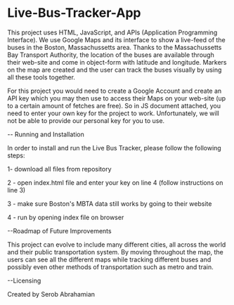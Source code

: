 # Live-Bus-Tracker-App

This project uses HTML, JavaScript, and APIs (Application Programming Interface). We use Google Maps and its interface to show a live-feed of the buses in the Boston, Massachussetts area. Thanks to the Massachussetts Bay Transport Authority, the location of the buses are available through their web-site and come in object-form with latitude and longitude. Markers on the map are created and the user can track the buses visually by using all these tools together.

For this project you would need to create a Google Account and create an API key which you may then use to access their Maps on your web-site (up to a certain amount of fetches are free). So in JS document attached, you need to enter your own key for the project to work. Unfortunately, we will not be able to provide our personal key for you to use.

--
Running and Installation

In order to install and run the Live Bus Tracker, please follow the following steps:

1- download all files from repository

2 - open index.html file and enter your key on line 4 (follow instructions on line 3)

3 - make sure Boston's MBTA data still works by going to their website

4 - run by opening index file on browser


--Roadmap of Future Improvements

This project can evolve to include many different cities, all across the world and their public transportation system.
By moving throughout the map, the users can see all the different maps while tracking different buses and possibly even other methods of transportation such as metro and train.

--Licensing

Created by Serob Abrahamian
